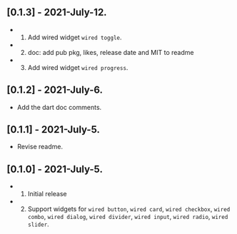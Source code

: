 ## [0.1.3] - 2021-July-12.

* 1. Add wired widget `wired toggle`.
* 2. doc: add pub pkg, likes, release date and MIT to readme
* 3. Add wired widget `wired progress`.

## [0.1.2] - 2021-July-6.

* Add the dart doc comments.

## [0.1.1] - 2021-July-5.

* Revise readme.

## [0.1.0] - 2021-July-5.

* 1. Initial release
* 2. Support widgets for `wired button`, `wired card`, `wired checkbox`, `wired combo`, `wired dialog`, `wired divider`, `wired input`, `wired radio`, `wired slider`.